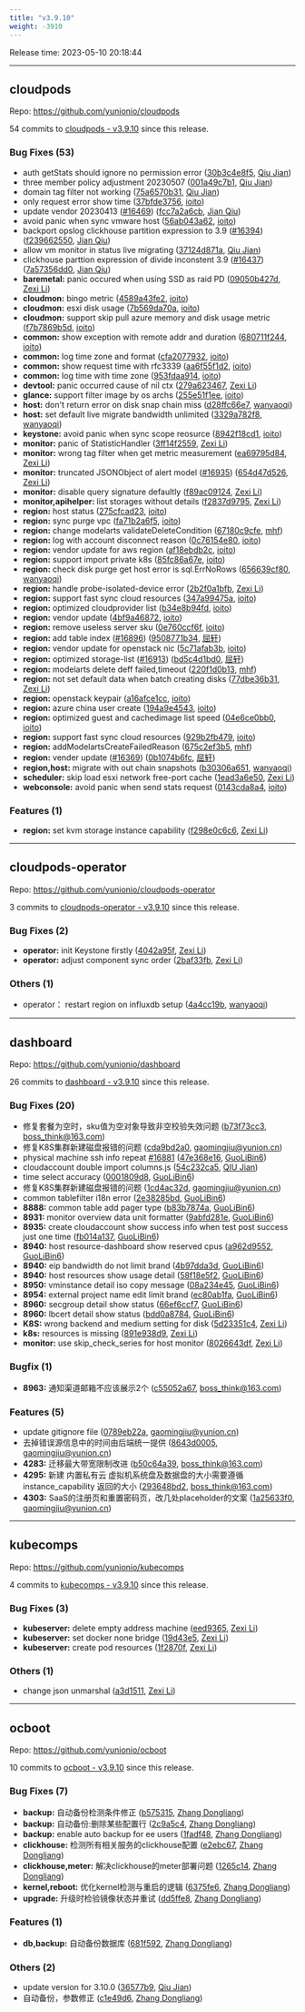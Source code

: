 ```yaml
---
title: "v3.9.10"
weight: -3910
---
```


Release time: 2023-05-10 20:18:44

-----

## cloudpods

Repo: https://github.com/yunionio/cloudpods

54 commits to [cloudpods - v3.9.10] since this release.

### Bug Fixes (53)
- auth getStats should ignore no permission error ([30b3c4e8f5](https://github.com/yunionio/cloudpods/commit/30b3c4e8f595f54cd084389c4893d6a01f5af3ac), [Qiu Jian](mailto:qiujian@yunionyun.com))
- three member policy adjustment 20230507 ([001a49c7b1](https://github.com/yunionio/cloudpods/commit/001a49c7b1124bae0834afb4d592c7d927f06a1c), [Qiu Jian](mailto:qiujian@yunionyun.com))
- domain tag filter not working ([75a6570b31](https://github.com/yunionio/cloudpods/commit/75a6570b319e72cafbe7e49c380a80bb56333a29), [Qiu Jian](mailto:qiujian@yunionyun.com))
- only request error show time ([37bfde3756](https://github.com/yunionio/cloudpods/commit/37bfde375605b5285dd168bec32d5b4d350de2ba), [ioito](mailto:qu_xuan@icloud.com))
- update vendor 20230413 ([#16469](https://github.com/yunionio/cloudpods/issues/16469)) ([fcc7a2a6cb](https://github.com/yunionio/cloudpods/commit/fcc7a2a6cbdb6bf11b6f7082a05f3db161f001d5), [Jian Qiu](mailto:swordqiu@gmail.com))
- avoid panic when sync vmware host ([56ab043a62](https://github.com/yunionio/cloudpods/commit/56ab043a62570e8cb03a02b3802258547de14646), [ioito](mailto:qu_xuan@icloud.com))
- backport opslog clickhouse partition expression to 3.9 ([#16394](https://github.com/yunionio/cloudpods/issues/16394)) ([f239662550](https://github.com/yunionio/cloudpods/commit/f2396625507488b334747896e96953a34c813ac5), [Jian Qiu](mailto:swordqiu@gmail.com))
- allow vm monitor in status live migrating ([37124d871a](https://github.com/yunionio/cloudpods/commit/37124d871a1e60bd4093b299167a30c5537ced1c), [Qiu Jian](mailto:qiujian@yunionyun.com))
- clickhouse parttion expression of divide inconstent 3.9 ([#16437](https://github.com/yunionio/cloudpods/issues/16437)) ([7a57356dd0](https://github.com/yunionio/cloudpods/commit/7a57356dd0459794a730dbfc9de7df909b3c5078), [Jian Qiu](mailto:swordqiu@gmail.com))
- **baremetal:** panic occured when using SSD as raid PD ([09050b427d](https://github.com/yunionio/cloudpods/commit/09050b427db6ce8086ea83f4165afe299327511e), [Zexi Li](mailto:zexi.li@icloud.com))
- **cloudmon:** bingo metric ([4589a43fe2](https://github.com/yunionio/cloudpods/commit/4589a43fe28dfe868e93e1850e918280cac995e6), [ioito](mailto:qu_xuan@icloud.com))
- **cloudmon:** esxi disk usage ([7b569da70a](https://github.com/yunionio/cloudpods/commit/7b569da70acd60019e91379676798ad6705c2203), [ioito](mailto:qu_xuan@icloud.com))
- **cloudmon:** support skip pull azure memory and disk usage metric ([f7b7869b5d](https://github.com/yunionio/cloudpods/commit/f7b7869b5ddf9d9d528efec43e1bb4b1de26869d), [ioito](mailto:qu_xuan@icloud.com))
- **common:** show exception with remote addr and duration ([680711f244](https://github.com/yunionio/cloudpods/commit/680711f244b288d1ff3f5d59e0debc208fdb5e60), [ioito](mailto:qu_xuan@icloud.com))
- **common:** log time zone and format ([cfa2077932](https://github.com/yunionio/cloudpods/commit/cfa20779324e3250ca66806618e38ec52e543a3f), [ioito](mailto:qu_xuan@icloud.com))
- **common:** show request time with rfc3339 ([aa6f55f1d2](https://github.com/yunionio/cloudpods/commit/aa6f55f1d2c7160f3bf07ce8cc71d53c0d89994e), [ioito](mailto:qu_xuan@icloud.com))
- **common:** log time with time zone ([953fdaa914](https://github.com/yunionio/cloudpods/commit/953fdaa91440f1d0ba3e1287ada67e2cb0ff4f2b), [ioito](mailto:qu_xuan@icloud.com))
- **devtool:** panic occurred cause of nil ctx ([279a623467](https://github.com/yunionio/cloudpods/commit/279a6234670733416db0de96deaed6d75d7e8a20), [Zexi Li](mailto:zexi.li@icloud.com))
- **glance:** support filter image by os archs ([255e51f1ee](https://github.com/yunionio/cloudpods/commit/255e51f1ee08e849a3a881c022da81972d68d148), [ioito](mailto:qu_xuan@icloud.com))
- **host:** don't return error on disk snap chain miss ([d28ffc66e7](https://github.com/yunionio/cloudpods/commit/d28ffc66e7eb494a91932bd8a4e3ed350a95898a), [wanyaoqi](mailto:d3lx.yq@gmail.com))
- **host:** set default live migrate bandwidth unlimited ([3329a782f8](https://github.com/yunionio/cloudpods/commit/3329a782f8d39e272483bdccdb90a6fa3bfab26e), [wanyaoqi](mailto:d3lx.yq@gmail.com))
- **keystone:** avoid panic when sync scope reosurce ([8942f18cd1](https://github.com/yunionio/cloudpods/commit/8942f18cd1fb805ecd2402176da5b84c0dd64b64), [ioito](mailto:qu_xuan@icloud.com))
- **monitor:** panic of StatisticHandler ([3ff14f2559](https://github.com/yunionio/cloudpods/commit/3ff14f25594a8a5b34e3e8678df3fc8710c9a509), [Zexi Li](mailto:zexi.li@icloud.com))
- **monitor:** wrong tag filter when get metric measurement ([ea69795d84](https://github.com/yunionio/cloudpods/commit/ea69795d84ef030d35daf3ba7770ba803758f448), [Zexi Li](mailto:zexi.li@icloud.com))
- **monitor:** truncated JSONObject of alert model ([#16935](https://github.com/yunionio/cloudpods/issues/16935)) ([654d47d526](https://github.com/yunionio/cloudpods/commit/654d47d526b503361edacbd558cf5fd4371859eb), [Zexi Li](mailto:zexi.li@icloud.com))
- **monitor:** disable query signature defaultly ([f89ac09124](https://github.com/yunionio/cloudpods/commit/f89ac091249354438637e10cf1af8ae1177628e5), [Zexi Li](mailto:zexi.li@icloud.com))
- **monitor,apihelper:** list storages without details ([f2837d9795](https://github.com/yunionio/cloudpods/commit/f2837d979585fa152528e9e02c24f6c08d61da64), [Zexi Li](mailto:zexi.li@icloud.com))
- **region:** host status ([275cfcad23](https://github.com/yunionio/cloudpods/commit/275cfcad232667825c48ef00037bf6f0e029080b), [ioito](mailto:qu_xuan@icloud.com))
- **region:** sync purge vpc ([fa71b2a6f5](https://github.com/yunionio/cloudpods/commit/fa71b2a6f5d02c650c5a75a734bfc70ad4c2cd0a), [ioito](mailto:qu_xuan@icloud.com))
- **region:** change modelarts validateDeleteCondition ([67180c9cfe](https://github.com/yunionio/cloudpods/commit/67180c9cfed44599a346e5ef892476a14437ff4e), [mhf](mailto:mhf1018763435@163.com))
- **region:** log with account disconnect reason ([0c76154e80](https://github.com/yunionio/cloudpods/commit/0c76154e801df9b0ba057e34f19984d743faeff0), [ioito](mailto:qu_xuan@icloud.com))
- **region:** vendor update for aws region ([af18ebdb2c](https://github.com/yunionio/cloudpods/commit/af18ebdb2c8d6080c42d9613ef7907ad3c2d6f43), [ioito](mailto:qu_xuan@icloud.com))
- **region:** support import private k8s ([85fc86a67e](https://github.com/yunionio/cloudpods/commit/85fc86a67e59515d0a94f9ac850b924f7661b84e), [ioito](mailto:qu_xuan@icloud.com))
- **region:** check disk purge get host error is sql.ErrNoRows ([656639cf80](https://github.com/yunionio/cloudpods/commit/656639cf80be2cc0815b5fbf5c01c4c359570400), [wanyaoqi](mailto:d3lx.yq@gmail.com))
- **region:** handle probe-isolated-device error ([2b2f0a1bfb](https://github.com/yunionio/cloudpods/commit/2b2f0a1bfbc09d8c2f97d832de18d703a8f42ea6), [Zexi Li](mailto:zexi.li@icloud.com))
- **region:** support fast sync cloud resources ([347a99475a](https://github.com/yunionio/cloudpods/commit/347a99475a70615a206ccf945872fe128ad3b97b), [ioito](mailto:qu_xuan@icloud.com))
- **region:** optimized cloudprovider list ([b34e8b94fd](https://github.com/yunionio/cloudpods/commit/b34e8b94fdca72308d5028ee66ac92b8635c682b), [ioito](mailto:qu_xuan@icloud.com))
- **region:** vendor update ([4bf9a46872](https://github.com/yunionio/cloudpods/commit/4bf9a46872935d8518a5c1b603e22954059121bc), [ioito](mailto:qu_xuan@icloud.com))
- **region:** remove useless server sku ([0e760ccf6f](https://github.com/yunionio/cloudpods/commit/0e760ccf6f694ab4ea8273b46609613ee7c874b3), [ioito](mailto:qu_xuan@icloud.com))
- **region:** add table index ([#16896](https://github.com/yunionio/cloudpods/issues/16896)) ([9508771b34](https://github.com/yunionio/cloudpods/commit/9508771b34d343f50e146d60bad7bc30603b59cf), [屈轩](mailto:qu_xuan@icloud.com))
- **region:** vendor update for openstack nic ([5c71afab3b](https://github.com/yunionio/cloudpods/commit/5c71afab3b0fdb72a1a031a355bb5fa0578c8517), [ioito](mailto:qu_xuan@icloud.com))
- **region:** optimized storage-list ([#16913](https://github.com/yunionio/cloudpods/issues/16913)) ([bd5c4d1bd0](https://github.com/yunionio/cloudpods/commit/bd5c4d1bd09d2e370e1ee58e86bf40797ab0c2dc), [屈轩](mailto:qu_xuan@icloud.com))
- **region:** modelarts delete deff failed,timeout ([220f1d0b13](https://github.com/yunionio/cloudpods/commit/220f1d0b139231eb8777741721887b812621e3be), [mhf](mailto:mhf1018763435@163.com))
- **region:** not set default data when batch creating disks ([77dbe36b31](https://github.com/yunionio/cloudpods/commit/77dbe36b31a7bf1daa05685ae1f5ba593767e18d), [Zexi Li](mailto:zexi.li@icloud.com))
- **region:** openstack keypair ([a16afce1cc](https://github.com/yunionio/cloudpods/commit/a16afce1ccdada575ff0bafee6b045591dd1560a), [ioito](mailto:qu_xuan@icloud.com))
- **region:** azure china user create ([194a9e4543](https://github.com/yunionio/cloudpods/commit/194a9e4543ee67583a3e4c6ce1b576550704604a), [ioito](mailto:qu_xuan@icloud.com))
- **region:** optimized guest and cachedimage list speed ([04e6ce0bb0](https://github.com/yunionio/cloudpods/commit/04e6ce0bb04cf8db4491c8352517a535ad14c82f), [ioito](mailto:qu_xuan@icloud.com))
- **region:** support fast sync cloud resources ([929b2fb479](https://github.com/yunionio/cloudpods/commit/929b2fb4792db51ece9dd2e172dab6f94d5108f6), [ioito](mailto:qu_xuan@icloud.com))
- **region:** addModelartsCreateFailedReason ([675c2ef3b5](https://github.com/yunionio/cloudpods/commit/675c2ef3b542968d77690907da673a13487b07ee), [mhf](mailto:mhf1018763435@163.com))
- **region:** vender update ([#16369](https://github.com/yunionio/cloudpods/issues/16369)) ([0b1074b6fc](https://github.com/yunionio/cloudpods/commit/0b1074b6fc170fcbd5301d427a661c534dc58fc8), [屈轩](mailto:qu_xuan@icloud.com))
- **region,host:** migrate with out chain snapshots ([b30306a651](https://github.com/yunionio/cloudpods/commit/b30306a651b19fed7ef84634ccac7c315936e624), [wanyaoqi](mailto:d3lx.yq@gmail.com))
- **scheduler:** skip load esxi network free-port cache ([1ead3a6e50](https://github.com/yunionio/cloudpods/commit/1ead3a6e50738ce3a272be244ed5ccc6d97148d2), [Zexi Li](mailto:zexi.li@icloud.com))
- **webconsole:** avoid panic when send stats request ([0143cda8a4](https://github.com/yunionio/cloudpods/commit/0143cda8a4e14aedbfc882ce7869226588a87dbd), [ioito](mailto:qu_xuan@icloud.com))

### Features (1)
- **region:** set kvm storage instance capability ([f298e0c6c6](https://github.com/yunionio/cloudpods/commit/f298e0c6c684d6727f05ea120db777b1d42696da), [Zexi Li](mailto:zexi.li@icloud.com))

[cloudpods - v3.9.10]: https://github.com/yunionio/cloudpods/compare/v3.9.9...v3.9.10
-----

## cloudpods-operator

Repo: https://github.com/yunionio/cloudpods-operator

3 commits to [cloudpods-operator - v3.9.10] since this release.

### Bug Fixes (2)
- **operator:** init Keystone firstly ([4042a95f](https://github.com/yunionio/cloudpods-operator/commit/4042a95fd7b24e49380ea690da74c7fc647bc6d3), [Zexi Li](mailto:zexi.li@icloud.com))
- **operator:** adjust component sync order ([2baf33fb](https://github.com/yunionio/cloudpods-operator/commit/2baf33fbe490e2769d008ef7acb79034b226ed52), [Zexi Li](mailto:zexi.li@icloud.com))

### Others (1)
- operator： restart region on influxdb setup ([4a4cc19b](https://github.com/yunionio/cloudpods-operator/commit/4a4cc19bced3fbcf51a68d7fc1553993ad611b06), [wanyaoqi](mailto:d3lx.yq@gmail.com))

[cloudpods-operator - v3.9.10]: https://github.com/yunionio/cloudpods-operator/compare/v3.9.9...v3.9.10
-----

## dashboard

Repo: https://github.com/yunionio/dashboard

26 commits to [dashboard - v3.9.10] since this release.

### Bug Fixes (20)
- 修复套餐为空时，sku值为空对象导致非空校验失效问题 ([b73f73cc3](https://github.com/yunionio/dashboard/commit/b73f73cc3d9d1af260889888f6a481592ae12176), [boss_think@163.com](mailto:boss_think@163.com))
- 修复K8S集群新建磁盘报错的问题 ([cda9bd2a0](https://github.com/yunionio/dashboard/commit/cda9bd2a03efe3c357a10e47af286374d553eef2), [gaomingjiu@yunion.cn](mailto:gaomingjiu@yunion.cn))
- physical machine ssh info repeat [#16881](https://github.com/yunionio/dashboard/issues/16881) ([47e368e16](https://github.com/yunionio/dashboard/commit/47e368e16ce5bae01e1bfd578b9433b27be73e3d), [GuoLiBin6](mailto:glbin533@163.com))
- cloudaccount double import columns.js ([54c232ca5](https://github.com/yunionio/dashboard/commit/54c232ca59a467ec616ecd02a08553eee7bd67d9), [QIU Jian](mailto:qiujian@yunionyun.com))
- time select accuracy ([0001809d8](https://github.com/yunionio/dashboard/commit/0001809d8df2329723f00c7d775172be75f5f4f4), [GuoLiBin6](mailto:glbin533@163.com))
- 修复K8S集群新建磁盘报错的问题 ([1cd4ac32d](https://github.com/yunionio/dashboard/commit/1cd4ac32df2a5b1b3b57e7dc3280acc41f3168bd), [gaomingjiu@yunion.cn](mailto:gaomingjiu@yunion.cn))
- common tablefilter i18n error ([2e38285bd](https://github.com/yunionio/dashboard/commit/2e38285bd554febaa64d6d95f24c3f239373b8bc), [GuoLiBin6](mailto:glbin533@163.com))
- **8888:** common table add pager type ([b83b7874a](https://github.com/yunionio/dashboard/commit/b83b7874ada4ba0e5c73a3ad56ca1b43b0693447), [GuoLiBin6](mailto:glbin533@163.com))
- **8931:** monitor overview data unit formatter ([9abfd281e](https://github.com/yunionio/dashboard/commit/9abfd281e9984c67f11c05f7db1fab0d48bca206), [GuoLiBin6](mailto:glbin533@163.com))
- **8935:** create cloudaccount show success info when test post success just one time ([fb014a137](https://github.com/yunionio/dashboard/commit/fb014a137767ae8f2b63195a8a1a13b499a6a8ef), [GuoLiBin6](mailto:glbin533@163.com))
- **8940:** host resource-dashboard show reserved cpus ([a962d9552](https://github.com/yunionio/dashboard/commit/a962d95524aefe589b0b3045935a259068261ae3), [GuoLiBin6](mailto:glbin533@163.com))
- **8940:** eip bandwidth do not limit brand ([4b97dda3d](https://github.com/yunionio/dashboard/commit/4b97dda3dc7fb7f7b1101adb01ad1e2791eefc05), [GuoLiBin6](mailto:glbin533@163.com))
- **8940:** host resources show usage detail ([58f18e5f2](https://github.com/yunionio/dashboard/commit/58f18e5f21ae0cc82123fd5f0abbe9337e6a1ee2), [GuoLiBin6](mailto:glbin533@163.com))
- **8950:** vminstance detail iso copy message ([08a234e45](https://github.com/yunionio/dashboard/commit/08a234e455e6fedabeafedd017e7590e4be48f47), [GuoLiBin6](mailto:glbin533@163.com))
- **8954:** external project name edit limit brand ([ec80ab1fa](https://github.com/yunionio/dashboard/commit/ec80ab1fa5e9a5e66ac9d4a415f3976f00fc57a2), [GuoLiBin6](mailto:glbin533@163.com))
- **8960:** secgroup detail show status ([66ef6ccf7](https://github.com/yunionio/dashboard/commit/66ef6ccf790358807c680d0da5aae8176a1cc05c), [GuoLiBin6](mailto:glbin533@163.com))
- **8960:** lbcert detail show status ([bdd0a8784](https://github.com/yunionio/dashboard/commit/bdd0a87841d6756b4f15b1d24e28ef9518ab9860), [GuoLiBin6](mailto:glbin533@163.com))
- **K8S:** wrong backend and medium setting for disk ([5d23351c4](https://github.com/yunionio/dashboard/commit/5d23351c4e11259c9c37c699d88d8bac840899c0), [Zexi Li](mailto:zexi.li@icloud.com))
- **k8s:** resources is missing ([891e938d9](https://github.com/yunionio/dashboard/commit/891e938d927929d36447fc6048f07390e27cd30e), [Zexi Li](mailto:zexi.li@icloud.com))
- **monitor:** use skip_check_series for host monitor ([8026643df](https://github.com/yunionio/dashboard/commit/8026643df30bd894c6ee9ceb4f6dac21b833d035), [Zexi Li](mailto:zexi.li@icloud.com))

### Bugfix (1)
- **8963:** 通知渠道邮箱不应该展示2个 ([c55052a67](https://github.com/yunionio/dashboard/commit/c55052a67fa211945e4db03dd1a2aab28427c8a1), [boss_think@163.com](mailto:boss_think@163.com))

### Features (5)
- update gitignore file ([0789eb22a](https://github.com/yunionio/dashboard/commit/0789eb22ae41ffdacb567dcf888ecf7d5b9b6bd4), [gaomingjiu@yunion.cn](mailto:gaomingjiu@yunion.cn))
- 去掉错误源信息中的时间由后端统一提供 ([8643d0005](https://github.com/yunionio/dashboard/commit/8643d00050ce7e51999be7e8ddf60c6a659dc00c), [gaomingjiu@yunion.cn](mailto:gaomingjiu@yunion.cn))
- **4283:** 迁移最大带宽限制改进 ([b50c64a39](https://github.com/yunionio/dashboard/commit/b50c64a395e90e439c7ecf232ce842a0d0df1786), [boss_think@163.com](mailto:boss_think@163.com))
- **4295:** 新建 内置私有云 虚拟机系统盘及数据盘的大小需要遵循 instance_capability 返回的大小 ([293648bd2](https://github.com/yunionio/dashboard/commit/293648bd2a50800157da2af4b5b091bd776a2b43), [boss_think@163.com](mailto:boss_think@163.com))
- **4303:** SaaS的注册页和重置密码页，改几处placeholder的文案 ([1a25633f0](https://github.com/yunionio/dashboard/commit/1a25633f00bacb368b78dece845ec0b1df7277f0), [gaomingjiu@yunion.cn](mailto:gaomingjiu@yunion.cn))

[dashboard - v3.9.10]: https://github.com/yunionio/dashboard/compare/v3.9.9...v3.9.10
-----

## kubecomps

Repo: https://github.com/yunionio/kubecomps

4 commits to [kubecomps - v3.9.10] since this release.

### Bug Fixes (3)
- **kubeserver:** delete empty address machine ([eed9365](https://github.com/yunionio/kubecomps/commit/eed936573b1847160c6dfb447bcbc7da1332d43b), [Zexi Li](mailto:zexi.li@icloud.com))
- **kubeserver:** set docker none bridge ([19d43e5](https://github.com/yunionio/kubecomps/commit/19d43e579970d046ced3fa412004ed9898fbc9ac), [Zexi Li](mailto:zexi.li@icloud.com))
- **kubeserver:** create pod resources ([1f2870f](https://github.com/yunionio/kubecomps/commit/1f2870f3f18d120b6a80f1254ea72142b291a92a), [Zexi Li](mailto:zexi.li@icloud.com))

### Others (1)
- change json unmarshal ([a3d1511](https://github.com/yunionio/kubecomps/commit/a3d151147fd97cf0812163020623e03fbdc84a34), [Zexi Li](mailto:zexi.li@icloud.com))

[kubecomps - v3.9.10]: https://github.com/yunionio/kubecomps/compare/v3.9.9...v3.9.10
-----

## ocboot

Repo: https://github.com/yunionio/ocboot

10 commits to [ocboot - v3.9.10] since this release.

### Bug Fixes (7)
- **backup:** 自动备份检测条件修正 ([b575315](https://github.com/yunionio/ocboo/commit/b5753151755b5c84a837ae8cdc9c97db1ef25d36), [Zhang Dongliang](mailto:zhangdongliang@yunion.cn))
- **backup:** 自动备份:删除某些配置行 ([2c9a5c4](https://github.com/yunionio/ocboo/commit/2c9a5c41fd2301697cb8422c19d73c127723380d), [Zhang Dongliang](mailto:zhangdongliang@yunion.cn))
- **backup:** enable auto backup for ee users ([1fadf48](https://github.com/yunionio/ocboo/commit/1fadf4886b4c95fa52ae97660348de5ac29a399d), [Zhang Dongliang](mailto:zhangdongliang@yunion.cn))
- **clickhouse:** 检测所有相关服务的clickhouse配置 ([e2ebc67](https://github.com/yunionio/ocboo/commit/e2ebc67a2619a228b020869d3cc7ce7389beeb42), [Zhang Dongliang](mailto:zhangdongliang@yunion.cn))
- **clickhouse,meter:** 解决clickhouse的meter部署问题 ([1265c14](https://github.com/yunionio/ocboo/commit/1265c14c729d96199a187237cab9bd4cc5a2107f), [Zhang Dongliang](mailto:zhangdongliang@yunion.cn))
- **kernel,reboot:** 优化kernel检测与重启的逻辑 ([6375fe6](https://github.com/yunionio/ocboo/commit/6375fe6b6212c7c9cfc9fb6b09275bbe7dd8cf17), [Zhang Dongliang](mailto:zhangdongliang@yunion.cn))
- **upgrade:** 升级时检验镜像状态并重试 ([dd5ffe8](https://github.com/yunionio/ocboo/commit/dd5ffe835ad79f4d7d44799c2309cd0abdf3a111), [Zhang Dongliang](mailto:zhangdongliang@yunion.cn))

### Features (1)
- **db,backup:** 自动备份数据库 ([681f592](https://github.com/yunionio/ocboo/commit/681f59283ec7a9517fff96bf14081ab9a1bdbb85), [Zhang Dongliang](mailto:zhangdongliang@yunion.cn))

### Others (2)
- update version for 3.10.0 ([36577b9](https://github.com/yunionio/ocboo/commit/36577b922aa1e8920da0fa1f175babfb2ec85dde), [Qiu Jian](mailto:qiujian@yunionyun.com))
- 自动备份，参数修正 ([c1e49d6](https://github.com/yunionio/ocboo/commit/c1e49d649abc44397684c903234cf90839e526a9), [Zhang Dongliang](mailto:zhangdongliang@yunion.cn))

[ocboot - v3.9.10]: https://github.com/yunionio/ocboot/compare/v3.9.9...v3.9.10
